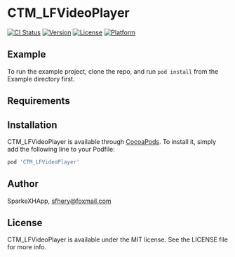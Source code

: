 # CTM_LFVideoPlayer

[![CI Status](https://img.shields.io/travis/SparkeXHApp/CTM_LFVideoPlayer.svg?style=flat)](https://travis-ci.org/SparkeXHApp/CTM_LFVideoPlayer)
[![Version](https://img.shields.io/cocoapods/v/CTM_LFVideoPlayer.svg?style=flat)](https://cocoapods.org/pods/CTM_LFVideoPlayer)
[![License](https://img.shields.io/cocoapods/l/CTM_LFVideoPlayer.svg?style=flat)](https://cocoapods.org/pods/CTM_LFVideoPlayer)
[![Platform](https://img.shields.io/cocoapods/p/CTM_LFVideoPlayer.svg?style=flat)](https://cocoapods.org/pods/CTM_LFVideoPlayer)

## Example

To run the example project, clone the repo, and run `pod install` from the Example directory first.

## Requirements

## Installation

CTM_LFVideoPlayer is available through [CocoaPods](https://cocoapods.org). To install
it, simply add the following line to your Podfile:

```ruby
pod 'CTM_LFVideoPlayer'
```

## Author

SparkeXHApp, sfhery@foxmail.com

## License

CTM_LFVideoPlayer is available under the MIT license. See the LICENSE file for more info.
